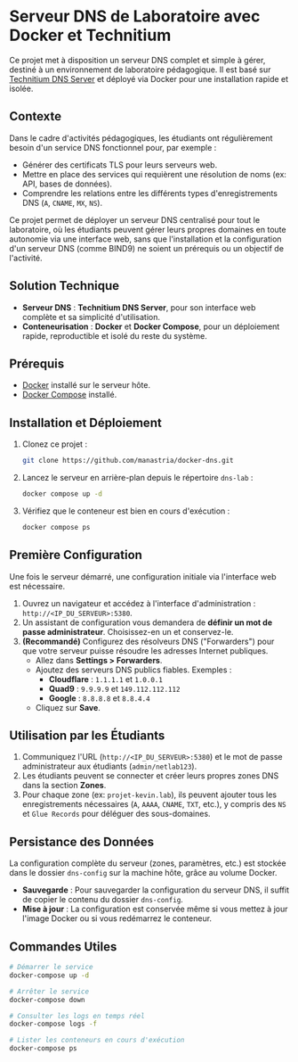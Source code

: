 # Serveur DNS de Laboratoire avec Docker et Technitium

Ce projet met à disposition un serveur DNS complet et simple à gérer, destiné à un environnement de laboratoire pédagogique. Il est basé sur [Technitium DNS Server](https://technitium.com/dns/) et déployé via Docker pour une installation rapide et isolée.

## Contexte

Dans le cadre d'activités pédagogiques, les étudiants ont régulièrement besoin d'un service DNS fonctionnel pour, par exemple :

  - Générer des certificats TLS pour leurs serveurs web.
  - Mettre en place des services qui requièrent une résolution de noms (ex: API, bases de données).
  - Comprendre les relations entre les différents types d'enregistrements DNS (`A`, `CNAME`, `MX`, `NS`).

Ce projet permet de déployer un serveur DNS centralisé pour tout le laboratoire, où les étudiants peuvent gérer leurs propres domaines en toute autonomie via une interface web, sans que l'installation et la configuration d'un serveur DNS (comme BIND9) ne soient un prérequis ou un objectif de l'activité.

## Solution Technique

  - **Serveur DNS** : **Technitium DNS Server**, pour son interface web complète et sa simplicité d'utilisation.
  - **Conteneurisation** : **Docker** et **Docker Compose**, pour un déploiement rapide, reproductible et isolé du reste du système.

## Prérequis

  - [Docker](https://docs.docker.com/get-docker/) installé sur le serveur hôte.
  - [Docker Compose](https://docs.docker.com/compose/install/) installé.

## Installation et Déploiement

1.  Clonez ce projet :
    ```bash
    git clone https://github.com/manastria/docker-dns.git
    ````
    
2.  Lancez le serveur en arrière-plan depuis le répertoire `dns-lab` :

    ```bash
    docker compose up -d
    ```

3.  Vérifiez que le conteneur est bien en cours d'exécution :

    ```bash
    docker compose ps
    ```

## Première Configuration

Une fois le serveur démarré, une configuration initiale via l'interface web est nécessaire.

1.  Ouvrez un navigateur et accédez à l'interface d'administration : `http://<IP_DU_SERVEUR>:5380`.
2.  Un assistant de configuration vous demandera de **définir un mot de passe administrateur**. Choisissez-en un et conservez-le.
3.  **(Recommandé)** Configurez des résolveurs DNS ("Forwarders") pour que votre serveur puisse résoudre les adresses Internet publiques.
      - Allez dans **Settings \> Forwarders**.
      - Ajoutez des serveurs DNS publics fiables. Exemples :
          - **Cloudflare** : `1.1.1.1` et `1.0.0.1`
          - **Quad9** : `9.9.9.9` et `149.112.112.112`
          - **Google** : `8.8.8.8` et `8.8.4.4`
      - Cliquez sur **Save**.

## Utilisation par les Étudiants

1.  Communiquez l'URL (`http://<IP_DU_SERVEUR>:5380`) et le mot de passe administrateur aux étudiants (`admin/netlab123`).
2.  Les étudiants peuvent se connecter et créer leurs propres zones DNS dans la section **Zones**.
3.  Pour chaque zone (ex: `projet-kevin.lab`), ils peuvent ajouter tous les enregistrements nécessaires (`A`, `AAAA`, `CNAME`, `TXT`, etc.), y compris des `NS` et `Glue Records` pour déléguer des sous-domaines.

## Persistance des Données

La configuration complète du serveur (zones, paramètres, etc.) est stockée dans le dossier `dns-config` sur la machine hôte, grâce au volume Docker.

  - **Sauvegarde** : Pour sauvegarder la configuration du serveur DNS, il suffit de copier le contenu du dossier `dns-config`.
  - **Mise à jour** : La configuration est conservée même si vous mettez à jour l'image Docker ou si vous redémarrez le conteneur.

## Commandes Utiles

```bash
# Démarrer le service
docker-compose up -d

# Arrêter le service
docker-compose down

# Consulter les logs en temps réel
docker-compose logs -f

# Lister les conteneurs en cours d'exécution
docker-compose ps
```


